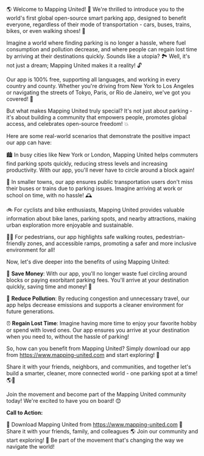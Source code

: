 🌎 Welcome to Mapping United! 🤩 We're thrilled to introduce you to the world's first global open-source smart parking app, designed to benefit everyone, regardless of their mode of transportation - cars, buses, trains, bikes, or even walking shoes! 💪

Imagine a world where finding parking is no longer a hassle, where fuel consumption and pollution decrease, and where people can regain lost time by arriving at their destinations quickly. Sounds like a utopia? 🏞️ Well, it's not just a dream; Mapping United makes it a reality! 🔓

Our app is 100% free, supporting all languages, and working in every country and county. Whether you're driving from New York to Los Angeles or navigating the streets of Tokyo, Paris, or Rio de Janeiro, we've got you covered! 🌈

But what makes Mapping United truly special? It's not just about parking - it's about building a community that empowers people, promotes global access, and celebrates open-source freedom! 💥

Here are some real-world scenarios that demonstrate the positive impact our app can have:

🏙️ In busy cities like New York or London, Mapping United helps commuters find parking spots quickly, reducing stress levels and increasing productivity. With our app, you'll never have to circle around a block again!

🚌 In smaller towns, our app ensures public transportation users don't miss their buses or trains due to parking issues. Imagine arriving at work or school on time, with no hassle! 🕰️

🚲 For cyclists and bike enthusiasts, Mapping United provides valuable information about bike lanes, parking spots, and nearby attractions, making urban exploration more enjoyable and sustainable.

🏃‍♀️ For pedestrians, our app highlights safe walking routes, pedestrian-friendly zones, and accessible ramps, promoting a safer and more inclusive environment for all!

Now, let's dive deeper into the benefits of using Mapping United:

💸 **Save Money**: With our app, you'll no longer waste fuel circling around blocks or paying exorbitant parking fees. You'll arrive at your destination quickly, saving time and money! 💸

🌟 **Reduce Pollution**: By reducing congestion and unnecessary travel, our app helps decrease emissions and supports a cleaner environment for future generations.

⏰ **Regain Lost Time**: Imagine having more time to enjoy your favorite hobby or spend with loved ones. Our app ensures you arrive at your destination when you need to, without the hassle of parking!

So, how can you benefit from Mapping United? Simply download our app from https://www.mapping-united.com and start exploring! 📲

Share it with your friends, neighbors, and communities, and together let's build a smarter, cleaner, more connected world - one parking spot at a time! 🌎💪

Join the movement and become part of the Mapping United community today! We're excited to have you on board! 😊

**Call to Action:**

🔴 Download Mapping United from https://www.mapping-united.com
📱 Share it with your friends, family, and colleagues
🌎 Join our community and start exploring!
💪 Be part of the movement that's changing the way we navigate the world!